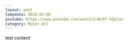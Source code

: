 ```yaml
---
layout: post
tempdate: 2019-05-06
youtube: https://www.youtube.com/watch?v=WrR7-kQulao
category: Motor Oil
---
```

test content